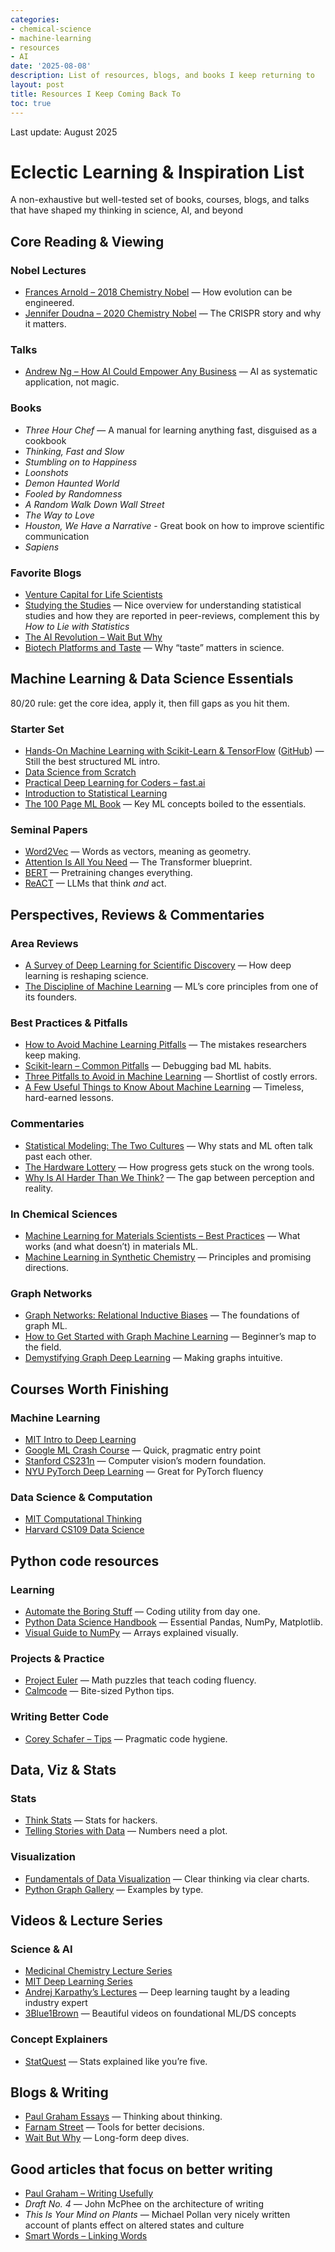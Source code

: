 ```yaml
---
categories:
- chemical-science
- machine-learning
- resources
- AI
date: '2025-08-08'
description: List of resources, blogs, and books I keep returning to 
layout: post
title: Resources I Keep Coming Back To
toc: true
---
```


Last update: August 2025

# Eclectic Learning & Inspiration List

A non-exhaustive but well-tested set of books, courses, blogs, and talks that have shaped my thinking in science, AI, and beyond

## Core Reading & Viewing

### Nobel Lectures
- [Frances Arnold – 2018 Chemistry Nobel](https://www.nobelprize.org/prizes/chemistry/2018/arnold/lecture/) — How evolution can be engineered.
- [Jennifer Doudna – 2020 Chemistry Nobel](https://www.nobelprize.org/prizes/chemistry/2020/doudna/lecture/) — The CRISPR story and why it matters.

### Talks
- [Andrew Ng – How AI Could Empower Any Business](https://www.ted.com/talks/andrew_ng_how_ai_could_empower_any_business?referrer=playlist-artificial_intelligence&autoplay=true) — AI as systematic application, not magic.

### Books
- *Three Hour Chef* — A manual for learning anything fast, disguised as a cookbook
- *Thinking, Fast and Slow* 
- *Stumbling on to Happiness* 
- *Loonshots* 
- *Demon Haunted World*   
- *Fooled by Randomness* 
- *A Random Walk Down Wall Street* 
- *The Way to Love* 
- *Houston, We Have a Narrative* - Great book on how to improve scientific communication  
- *Sapiens* 

### Favorite Blogs
- [Venture Capital for Life Scientists](https://willalaynick.substack.com/p/venture-capital-for-life-scientists)  
- [Studying the Studies](https://peterattiamd.com/ns001/) — Nice overview for understanding statistical studies and how they are reported in peer-reviews, complement this by *How to Lie with Statistics*  
- [The AI Revolution – Wait But Why](https://waitbutwhy.com/2015/01/artificial-intelligence-revolution-1.html)   
- [Biotech Platforms and Taste](https://open.substack.com/pub/thehardthing/p/taste-part-1?r=8c9qr&utm_medium=ios) — Why “taste” matters in science.


## Machine Learning & Data Science Essentials

80/20 rule: get the core idea, apply it, then fill gaps as you hit them.

### Starter Set

- [Hands-On Machine Learning with Scikit-Learn & TensorFlow](https://www.oreilly.com/library/view/hands-on-machine-learning/9781492032632/) ([GitHub](https://github.com/ageron/handson-ml3)) — Still the best structured ML intro.
- [Data Science from Scratch](https://github.com/joelgrus/data-science-from-scratch)
- [Practical Deep Learning for Coders – fast.ai](https://course19.fast.ai/index.html) 
- [Introduction to Statistical Learning](https://www.statlearning.com) 
- [The 100 Page ML Book](http://themlbook.com) — Key ML concepts boiled to the essentials.

### Seminal Papers

- [Word2Vec](https://arxiv.org/pdf/1301.3781) — Words as vectors, meaning as geometry.  
- [Attention Is All You Need](https://arxiv.org/abs/1706.03762) — The Transformer blueprint.  
- [BERT](https://arxiv.org/abs/1810.04805) — Pretraining changes everything.  
- [ReACT](https://arxiv.org/abs/2210.03629) — LLMs that think *and* act.

## Perspectives, Reviews & Commentaries

### Area Reviews

- [A Survey of Deep Learning for Scientific Discovery](https://arxiv.org/abs/2003.11755) — How deep learning is reshaping science.  
- [The Discipline of Machine Learning](http://www.cs.cmu.edu/~tom/pubs/MachineLearning.pdf) — ML’s core principles from one of its founders.

### Best Practices & Pitfalls

- [How to Avoid Machine Learning Pitfalls](https://arxiv.org/pdf/2108.02497.pdf) — The mistakes researchers keep making.  
- [Scikit-learn – Common Pitfalls](https://scikit-learn.org/stable/common_pitfalls.html) — Debugging bad ML habits.  
- [Three Pitfalls to Avoid in Machine Learning](https://www.nature.com/articles/d41586-019-02307-y) — Shortlist of costly errors.  
- [A Few Useful Things to Know About Machine Learning](https://sites.astro.caltech.edu/~george/ay122/cacm12.pdf) — Timeless, hard-earned lessons.

### Commentaries

- [Statistical Modeling: The Two Cultures](https://projecteuclid.org/journals/statistical-science/volume-16/issue-3/Statistical-Modeling--The-Two-Cultures-with-comments-and-a/10.1214/ss/1009213726.full) — Why stats and ML often talk past each other.  
- [The Hardware Lottery](https://arxiv.org/abs/2009.06489) — How progress gets stuck on the wrong tools.  
- [Why Is AI Harder Than We Think?](https://arxiv.org/pdf/2104.12871.pdf) — The gap between perception and reality.

### In Chemical Sciences

- [Machine Learning for Materials Scientists – Best Practices](https://pubs.acs.org/doi/abs/10.1021/acs.chemmater.0c01907) — What works (and what doesn’t) in materials ML.  
- [Machine Learning in Synthetic Chemistry](https://pubs.rsc.org/en/content/articlelanding/2020/CS/C9CS00786E#fn1) — Principles and promising directions.

### Graph Networks

- [Graph Networks: Relational Inductive Biases](https://arxiv.org/abs/1806.01261) — The foundations of graph ML.  
- [How to Get Started with Graph Machine Learning](https://gordicaleksa.medium.com/how-to-get-started-with-graph-machine-learning-afa53f6f963a) — Beginner’s map to the field.  
- [Demystifying Graph Deep Learning](https://ericmjl.github.io/essays-on-data-science/machine-learning/graph-nets/?utm_source=pocket_mylist) — Making graphs intuitive.  

## Courses Worth Finishing

### Machine Learning

- [MIT Intro to Deep Learning](http://introtodeeplearning.com/)  
- [Google ML Crash Course](https://developers.google.com/machine-learning/crash-course) — Quick, pragmatic entry point 
- [Stanford CS231n](http://cs231n.stanford.edu/) — Computer vision’s modern foundation.  
- [NYU PyTorch Deep Learning](https://atcold.github.io/pytorch-Deep-Learning/) — Great for PyTorch fluency

### Data Science & Computation

- [MIT Computational Thinking](https://computationalthinking.mit.edu/Fall20/)  
- [Harvard CS109 Data Science](http://cs109.github.io/2015/pages/videos.html)

## Python code resources 

### Learning

- [Automate the Boring Stuff](https://automatetheboringstuff.com/) — Coding utility from day one.  
- [Python Data Science Handbook](https://jakevdp.github.io/PythonDataScienceHandbook/) — Essential Pandas, NumPy, Matplotlib.  
- [Visual Guide to NumPy](http://jalammar.github.io/visual-numpy/) — Arrays explained visually.

### Projects & Practice

- [Project Euler](https://projecteuler.net/) — Math puzzles that teach coding fluency.  
- [Calmcode](https://calmcode.io/) — Bite-sized Python tips.

### Writing Better Code

- [Corey Schafer – Tips](https://www.youtube.com/watch?v=C-gEQdGVXbk) — Pragmatic code hygiene.  

## Data, Viz & Stats

### Stats

- [Think Stats](https://greenteapress.com/thinkstats2/thinkstats2.pdf) — Stats for hackers.  
- [Telling Stories with Data](https://tellingstorieswithdata.com/) — Numbers need a plot.

### Visualization

- [Fundamentals of Data Visualization](https://clauswilke.com/dataviz/) — Clear thinking via clear charts.  
- [Python Graph Gallery](https://www.python-graph-gallery.com) — Examples by type.


## Videos & Lecture Series

### Science & AI

- [Medicinal Chemistry Lecture Series](https://youtube.com/playlist?list=PLyqSpQzTE6M9Q9Uo1gEp7B6bLbLFzv27F) 
- [MIT Deep Learning Series](https://youtube.com/playlist?list=PLtBw6njQRU-rwp5__7C0oIVt26ZgjG9NI) 
- [Andrej Karpathy’s Lectures](https://youtube.com/playlist?list=PLAqhIrjkxbuWI23v9cThsA9GvCAUhRvKZ) — Deep learning taught by a leading industry expert
- [3Blue1Brown](https://youtube.com/playlist?list=PLZHQObOWTQDPD3MizzM2xVFitgF8hE_ab) — Beautiful videos on foundational ML/DS concepts

### Concept Explainers

- [StatQuest](https://www.youtube.com/user/joshstarmer) — Stats explained like you’re five.  

## Blogs & Writing

- [Paul Graham Essays](http://www.paulgraham.com/index.html) — Thinking about thinking.  
- [Farnam Street](https://fs.blog/mental-models/) — Tools for better decisions.  
- [Wait But Why](https://waitbutwhy.com/) — Long-form deep dives.  

## Good articles that focus on better writing 

- [Paul Graham – Writing Usefully](http://www.paulgraham.com/useful.html)   
- *Draft No. 4* — John McPhee on the architecture of writing
- *This Is Your Mind on Plants* — Michael Pollan very nicely written account of plants effect on altered states and culture 
- [Smart Words – Linking Words](https://www.smart-words.org/linking-words/) 